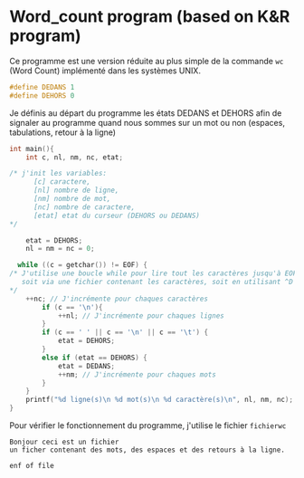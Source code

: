 # Word_count program (based on K&R program)

Ce programme est une version réduite au plus simple de la commande ``wc`` (Word Count) implémenté dans les systèmes UNIX.

```c
#define DEDANS 1
#define DEHORS 0
```
Je définis au départ du programme les états DEDANS et DEHORS afin de signaler au programme quand nous sommes sur un mot ou non (espaces, tabulations, retour à la ligne)

```c
int main(){
	int c, nl, nm, nc, etat;

/* j'init les variables:
      [c] caractere,
      [nl] nombre de ligne,
      [nm] nombre de mot,
      [nc] nombre de caractere,
      [etat] etat du curseur (DEHORS ou DEDANS)
*/

	etat = DEHORS;
	nl = nm = nc = 0;

  while ((c = getchar()) != EOF) {
/* J'utilise une boucle while pour lire tout les caractères jusqu'à EOF
   soit via une fichier contenant les caractères, soit en utilisant ^D pour signifier le EOF
*/
  	++nc; // J'incrémente pour chaques caractères
		if (c == '\n'){
			++nl; // J'incrémente pour chaques lignes
		}
		if (c == ' ' || c == '\n' || c == '\t') {
			etat = DEHORS;
		}
		else if (etat == DEHORS) {
			etat = DEDANS;
			++nm; // J'incrémente pour chaques mots
		}
	}
	printf("%d ligne(s)\n %d mot(s)\n %d caractère(s)\n", nl, nm, nc); // J'affiche tous les types de caractères
}
```

Pour vérifier le fonctionnement du programme, j'utilise le fichier `fichierwc`

```
Bonjour ceci est un fichier
un ficher contenant des mots, des espaces et des retours à la ligne.

enf of file
```
